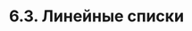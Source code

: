 ---
title: '6.3. Линейные списки'
metaTitle: '6.3. Линейные списки'
metaDescription: '6.3. Линейные списки'
---
